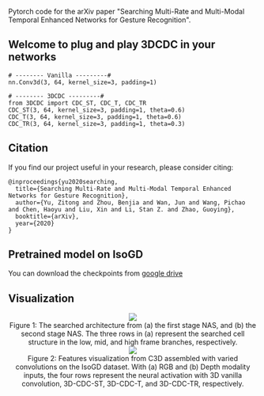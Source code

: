 Pytorch code for the arXiv paper "Searching Multi-Rate and Multi-Modal Temporal Enhanced Networks for Gesture Recognition".

## Welcome to plug and play 3DCDC in your networks
```
# -------- Vanilla ---------#
nn.Conv3d(3, 64, kernel_size=3, padding=1)

# -------- 3DCDC ---------#
from 3DCDC import CDC_ST, CDC_T, CDC_TR
CDC_ST(3, 64, kernel_size=3, padding=1, theta=0.6)
CDC_T(3, 64, kernel_size=3, padding=1, theta=0.6)
CDC_TR(3, 64, kernel_size=3, padding=1, theta=0.3)
```


## Citation

If you find our project useful in your research, please consider citing:

```
@inproceedings{yu2020searching,
  title={Searching Multi-Rate and Multi-Modal Temporal Enhanced Networks for Gesture Recognition},
  author={Yu, Zitong and Zhou, Benjia and Wan, Jun and Wang, Pichao and Chen, Haoyu and Liu, Xin and Li, Stan Z. and Zhao, Guoying},
  booktitle={arXiv},
  year={2020}
}
```



## Pretrained model on IsoGD
You can download the checkpoints from [google drive](https://drive.google.com/drive/folders/1lFcIXJO7LBZMytlpWgM_r4YeSwO5VLix?usp=sharing)


## Visualization


<div align=center>
<img src="https://user-images.githubusercontent.com/18327074/86634006-08d25800-bfda-11ea-8a83-e79e2611419e.png"><br>
Figure 1: The searched architecture from (a) the first stage NAS, and (b) the second stage NAS. The three rows in (a) represent the searched cell structure in the low, mid, and high frame branches, respectively.
</div>


<div align=center>
<img src="https://user-images.githubusercontent.com/18327074/86634006-08d25800-bfda-11ea-8a83-e79e2611419e.png"><br>
Figure 2: Features visualization from C3D assembled with varied convolutions on the IsoGD dataset. With (a) RGB and (b) Depth modality inputs, the four rows represent the neural activation with 3D vanilla convolution, 3D-CDC-ST, 3D-CDC-T, and 3D-CDC-TR, respectively.
</div>





